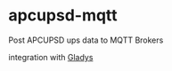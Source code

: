 # apcupsd-mqtt
Post APCUPSD ups data to MQTT Brokers

integration with [Gladys](https://gladysassistant.com/)

